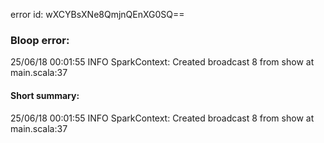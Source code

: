 error id: wXCYBsXNe8QmjnQEnXG0SQ==
### Bloop error:

25/06/18 00:01:55 INFO SparkContext: Created broadcast 8 from show at main.scala:37
#### Short summary: 

25/06/18 00:01:55 INFO SparkContext: Created broadcast 8 from show at main.scala:37